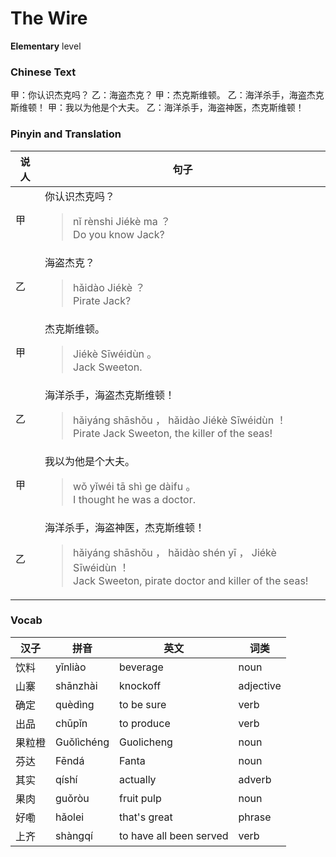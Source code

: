# The Wire
**Elementary** level
### Chinese Text
甲：你认识杰克吗？
乙：海盗杰克？
甲：杰克斯维顿。
乙：海洋杀手，海盗杰克斯维顿！
甲：我以为他是个大夫。
乙：海洋杀手，海盗神医，杰克斯维顿！

### Pinyin and Translation
|说人|句子|
|----|----|
|甲|你认识杰克吗？<blockquote>nǐ rènshi Jiékè ma ？<br />Do you know Jack?</blockquote>|
|乙|海盗杰克？<blockquote>hǎidào Jiékè ？<br />Pirate Jack?</blockquote>|
|甲|杰克斯维顿。<blockquote>Jiékè Sīwéidùn 。<br />Jack Sweeton.</blockquote>|
|乙|海洋杀手，海盗杰克斯维顿！<blockquote>hǎiyáng shāshǒu ， hǎidào Jiékè Sīwéidùn ！<br />Pirate Jack Sweeton, the killer of the seas!</blockquote>|
|甲|我以为他是个大夫。<blockquote>wǒ yǐwéi tā shì ge dàifu 。<br />I thought he was a doctor.</blockquote>|
|乙|海洋杀手，海盗神医，杰克斯维顿！<blockquote>hǎiyáng shāshǒu ， hǎidào shén yī ， Jiékè Sīwéidùn ！<br />Jack Sweeton, pirate doctor and killer of the seas!</blockquote>|
### Vocab
|汉子|拼音|英文|词类|
|----|----|----|----|
|饮料|yǐnliào|beverage|noun|
|山寨|shānzhài|knockoff|adjective|
|确定|quèdìng|to be sure|verb|
|出品|chūpǐn|to produce|verb|
|果粒橙|Guǒlìchéng|Guolicheng|noun|
|芬达|Fēndá|Fanta|noun|
|其实|qíshí|actually|adverb|
|果肉|guǒròu|fruit pulp|noun|
|好嘞|hǎolei|that's great|phrase|
|上齐|shàngqí|to have all been served|verb|